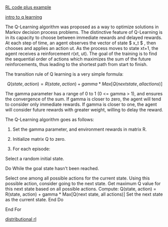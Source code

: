 
[RL code plus example](https://medium.com/emergent-future/simple-reinforcement-learning-with-tensorflow-part-0-q-learning-with-tables-and-neural-networks-d195264329d0)

[intro to q learning](http://mnemstudio.org/path-finding-q-learning.htm)

The Q-Learning algorithm was proposed as a way to optimize solutions in Markov decision process problems.
The distinctive feature of Q-Learning is in its capacity to choose between immediate rewards and delayed rewards.  
At each step of time, an agent observes the vector of state $ x_t $ , then chooses and applies an action ut. As the process moves to state xt+1, the agent receives a reinforcement r(xt, ut).  The goal of the training is to find the sequential order of actions which maximizes the sum of the future reinforcements, thus leading to the shortest path from start to finish.

The transition rule of Q learning is a very simple formula:

```math
Q(state, action) = R(state, action) + gamma * Max[Q(next state, all actions)]

```

The gamma parameter has a range of 0 to 1 (0 <= gamma > 1), and ensures the convergence of the sum.  If gamma is closer to zero, the agent will tend to consider only immediate rewards.  If gamma is closer to one, the agent will consider future rewards with greater weight, willing to delay the reward.

The Q-Learning algorithm goes as follows:

1. Set the gamma parameter, and environment rewards in matrix R.

2. Initialize matrix Q to zero.

3. For each episode:

Select a random initial state.

Do While the goal state hasn't been reached.

Select one among all possible actions for the current state.
Using this possible action, consider going to the next state.
Get maximum Q value for this next state based on all possible actions.
Compute: Q(state, action) = R(state, action) + gamma * Max[Q(next state, all actions)]
Set the next state as the current state.
End Do

End For


[distributional rl](https://mtomassoli.github.io/2017/12/08/distributional_rl/)
